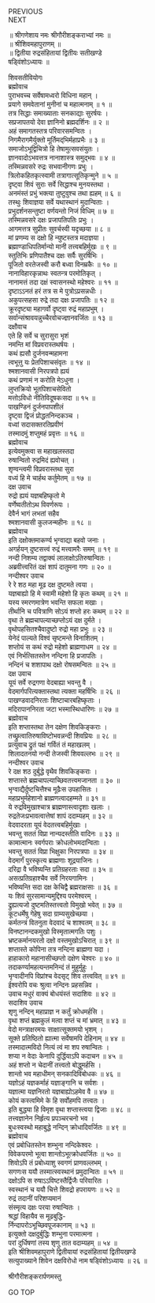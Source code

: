 PREVIOUS  
NEXT  
  
॥ श्रीगणेशाय नमः श्रीगौरीशङ्कराभ्यां नमः ॥  
॥ श्रीशिवमहापुराणम् ॥  
॥ द्वितीया रुद्रसंहितायां द्वितीयः सतीखण्डे  
षड्विंशोऽध्यायः ॥  
  
शिवसतीवियोगः  
ब्रह्मोवाच  
पुराभवच्च सर्वेषामध्वरो विधिना महान् ।  
प्रयागे समवेतानां मुनीनां च महात्मनाम् ॥ १ ॥  
तत्र सिद्धाः समाख्याताः सनकाद्याः सुरर्षयः ।  
सप्रजापतयो देवा ज्ञानिनो ब्रह्मदर्शिनः ॥ २ ॥  
अहं समागतस्तत्र परिवारसमन्वितः ।  
निगमैरागमैर्युक्तो मूर्तिमद्‌भिर्महाप्रभैः ॥ ३ ॥  
समाजोऽभूद्विचित्रो हि तेषामुत्सवसंयुतः ।  
ज्ञानवादोऽभवत्तत्र नानाशास्त्र समुद्‌भवः ॥ ४ ॥  
तस्मिन्नवसरे रुद्रः सभवानीगणः प्रभुः ।  
त्रिलोकहितकृत्स्वामी तत्रागात्सूतिकृन्मुने ॥ ५ ॥  
दृष्ट्वा शिवं सुराः सर्वे सिद्धाश्च मुनयस्तथा ।  
अनमंस्तं प्रभुं भक्त्या तुष्टुवुश्च तथा ह्यहम् ॥ ६ ॥  
तस्थुः शिवाज्ञया सर्वे यथास्थानं मुदान्विताः ।  
प्रभुदर्शनसन्तुष्टा वर्णयन्तो निजं विधिम् ॥ ७ ॥  
तस्मिन्नवसरे दक्षः प्रजापतिपतिः प्रभुः ।  
आगमत्तत्र सुप्रीतः सुवर्चस्वी यदृच्छया ॥ ८ ॥  
मां प्रणम्य स दक्षो हि न्युष्टस्तत्र मदाज्ञया ।  
ब्रह्माण्डाधिपतिर्मान्यो मानी तत्त्वबहिर्मुखः ॥ ९ ॥  
स्तुतिभिः प्रणिपातैश्च दक्षः सर्वैः सुरर्षिभिः ।  
पूजितो वरतेजस्वी करौ बध्वा विनम्रकैः ॥ १० ॥  
नानाविहारकृन्नाथः स्वतन्त्र परमोतिकृत् ।  
नानामत्तं तदा दक्षं स्वासनस्थो महेश्वरः ॥ ११ ॥  
दृष्टाऽऽनतं हरं तत्र स मे पुत्रोऽप्रसन्नधीः ।  
अकुपत्सहसा रुद्रे तदा दक्षः प्रजापतिः ॥ १२ ॥  
क्रूरदृष्ट्या महागर्वो दृष्ट्वा रुद्रं महाप्रभुम् ।  
सर्वान्संश्रावयन्नुच्चैरवोचज्ज्ञानवर्जितः ॥ १३ ॥  
दक्षौवाच  
एते हि सर्वे च सुरासुरा भृशं  
     नमन्ति मां विप्रवरास्तथर्षयः ।  
कथं ह्यसौ दुर्जनवन्महामना  
     त्वभूत्तु यः प्रेतपिशाचसंवृतः ॥ १४ ॥  
श्मशानवासी निरपत्रपो ह्ययं  
     कथं प्रणामं न करोति मेऽधुना ।  
लुप्तक्रियो भूतपिशाचसेवितो  
     मत्तोऽविधो नीतिविदूषकःसदा ॥ १५ ॥  
पाखण्डिनं दुर्जनपापशीलं  
     दृष्ट्वा द्विजं प्रोद्धतनिन्दकञ्च ।  
वध्वां सदासक्तरतिप्रवीणं  
     तस्मादमुं शप्तुमहं प्रवृत्तः ॥ १६ ॥  
ब्रह्मोवाच  
इत्येवमुक्त्वा स महाखलस्तदा  
     रुषान्वितो रुद्रमिदं ह्यवोचत् ।  
शृण्वन्त्वमी विप्रवरास्तथा सुरा  
     वध्यं हि मे चार्हथ कर्तुमेतम् ॥ १७ ॥  
दक्ष उवाच  
रुद्रो ह्ययं यज्ञबहिष्कृतो मे  
     वर्णेष्वतीतोऽथ विवर्णरूपः ।  
देवैर्न भागं लभतां सहैव  
     श्मशानवासी कुलजन्महीनः ॥ १८ ॥  
ब्रह्मोवाच  
इति दक्षोक्तमाकर्ण्य भृग्वाद्या बहवो जनाः ।  
अगर्हयन् दुष्टसत्त्वं रुद्रं मत्त्वामरैः समम् ॥ १९ ॥  
नन्दी निशम्य तद्वाक्यं लालाक्षोऽतिरुषान्वितः ।  
अब्रवीत्त्वरितं दक्षं शापं दातुमना गणः ॥ २० ॥  
नन्दीश्वर उवाच  
रे रे शठ महा मूढ दक्ष दुष्टमते त्वया ।  
यज्ञबाह्यो हि मे स्वामी महेशो हि कृतः कथम् ॥ २१ ॥  
यस्य स्मरणमात्रेण भवन्ति सफला मखाः ।  
तीर्थानि च पवित्राणि सोऽयं शप्तो हरः कथम् ॥ २२ ॥  
वृथा ते ब्रह्मचापल्याच्छप्तोऽयं दक्ष दुर्मते ।  
वृथोपहसितश्चैवादुष्टो रुद्रो महा प्रभुः ॥ २३ ॥  
येनेदं पाल्यते विश्वं सृष्टमन्ते विनाशितम् ।  
शप्तोयं स कथं रुद्रो महेशो ब्राह्मणाधम ॥ २४ ॥  
एवं निर्भत्सितस्तेन नन्दिना हि प्रजापतिः ।  
नन्दिनं च शशापाथ दक्षो रोषसमन्वितः ॥ २५ ॥  
दक्ष उवाच  
यूयं सर्वे रुद्रगणा वेदबाह्या भवन्तु वै ।  
वेदमार्गपरित्यक्तास्तथा त्यक्ता महर्षिभिः ॥ २६ ॥  
पाखण्डवादनिरताः शिष्टाचारबहिष्कृताः ।  
मदिरापाननिरता जटा भस्मास्थिधारिणः ॥ २७ ॥  
ब्रह्मोवाच  
इति शप्तास्तथा तेन दक्षेण शिवकिङ्‌कराः ।  
तच्छ्रुत्वातिरुषाविष्टोभवन्नन्दी शिवप्रियः ॥ २८ ॥  
प्रत्युवाच द्रुतं पक्षं गर्वितं तं महाखलम् ।  
शिलादतनयो नन्दी तेजस्वी शिववल्लभः ॥ २९ ॥  
नन्दीश्वर उवाच  
रे दक्ष शठ दुर्बुद्धे वृथैव शिवकिङ्‌कराः ।  
शप्तास्ते ब्रह्मचापल्याच्छिवतत्त्वमजानता ॥ ३० ॥  
भृग्वाद्यैर्दुष्टचित्तैश्च मूढैःस उपहासितः ।  
महाप्रभुर्महेशानो ब्राह्मणत्वादहम्मते ॥ ३१ ॥  
ये रुद्रविमुखाश्चात्र ब्राह्मणास्त्वादृशाः खलाः ।  
रुद्रतेजःप्रभावत्वात्तेषां शापं ददाम्यहम् ॥ ३२ ॥  
वेदवादरता यूयं वेदतत्त्वबहिर्मुखाः ।  
भवन्तु सततं विप्रा नान्यदस्तीति वादिनः ॥ ३३ ॥  
कामात्मानः स्वर्गपराः क्रोधलोभमदान्विताः ।  
भवन्तु सततं विप्रा भिक्षुका निरपत्रपाः ॥ ३४ ॥  
वेदमार्गं पुरस्कृत्य ब्राह्मणाः शूद्रयाजिनः ।  
दरिद्रा वै भविष्यन्ति प्रतिग्रहरताः सदा ॥ ३५ ॥  
असत्प्रतिग्रहाश्चैव सर्वे निरयगामिनः ।  
भविष्यन्ति सदा दक्ष केचिद्वै ब्रह्मराक्षसाः ॥ ३६ ॥  
यः शिवं सुरसामान्यमुद्दिश्य परमेश्वरम् ।  
द्रुह्यत्यजो दुष्टमतिस्तत्त्वतो विमुखो भवेत् ॥ ३७ ॥  
कूटधर्मेषु गेहेषु सदा ग्राम्यसुखेच्छया ।  
कर्मतन्त्रं वितनुता वेदवादं च शाश्वतम् ॥ ३८ ॥  
विनष्टानन्दकमुखो विस्मृतात्मगतिः पशुः ।  
भ्रष्टकर्मानयरतो दक्षो वस्तमुखोऽचिरात् ॥ ३९ ॥  
शप्तास्ते कोपिना तत्र नन्दिना ब्राह्मणा यदा ।  
हाहाकारो महानासीच्छप्तो दक्षेण चेश्वरः ॥ ४० ॥  
तदाकर्ण्यामहत्यन्तमनिन्दं तं मुहुर्मुहुः ।  
भृग्वादीनपि विप्रांश्च वेदसृट् शिव तत्त्ववित् ॥ ४१ ॥  
ईश्वरोपि वचः श्रुत्वा नन्दिनः प्रहसन्निव ।  
उवाच मधुरं वाक्यं बोधयंस्तं सदाशिवः ॥ ४२ ॥  
सदाशिव उवाच  
शृणु नन्दिन् महाप्राज्ञ न कर्तुं क्रोधमर्हसि ।  
वृथा शप्तं ब्रह्मकुलं मत्वा शप्तं च मां भ्रमात् ॥ ४३ ॥  
वेदो मन्त्राक्षरमयः साक्षात्सूक्तमयो भृशम् ।  
सूक्ते प्रतिष्ठितो ह्यात्मा सर्वेषामपि देहिनाम् ॥ ४४ ॥  
तस्मादात्मविदो नित्यं त्वं मा शप रुषान्वितः ।  
शप्या न वेदाः केनापि दुर्द्धियाऽपि कदाचन ॥ ४५ ॥  
अहं शप्तो न चेदानीं तत्त्वतो बोद्धुमर्हसि ।  
शान्तो भव महाधीमन् सनकादिविबोधकः ॥ ४६ ॥  
यज्ञोऽहं यज्ञकर्माहं यज्ञाङ्‌गानि च सर्वशः ।  
यज्ञात्मा यज्ञनिरतो यज्ञबाह्योऽहमेव वै ॥ ४७ ॥  
कोयं कस्त्वमिमे के हि सर्वोहमपि तत्त्वतः ।  
इति बुद्ध्या हि विमृश वृथा शप्तास्त्वया द्विजाः ॥ ४८ ॥  
तत्त्वज्ञानेन निर्हृत्य प्रपञ्चरचनो भव ।  
बुधःस्वस्थो महाबुद्धे नन्दिन् क्रोधादिवर्जितः ॥ ४९ ॥  
ब्रह्मोवाच  
एवं प्रबोधितस्तेन शम्भुना नन्दिकेश्वरः ।  
विवेकपरमो भूत्वा शान्तोऽभूत्क्रोधवर्जितः ॥ ५० ॥  
शिवोऽपि तं प्रबोध्याशु स्वगणं प्राणवल्लभम् ।  
सगणःस ययौ तस्मात्स्वस्थानं प्रमुदान्वितः ॥ ५१ ॥  
दक्षोऽपि स रुषाऽऽविष्टस्तैर्द्विजैः परिवारितः ।  
स्वस्थानं च ययौ चित्ते शिवद्रो हपरायणः ॥ ५२ ॥  
रुद्रं तदानीं परिशप्यमानं  
     संस्मृत्य दक्षः परया रुषान्वितः ।  
श्रद्धां विहायैव स मूढबुद्धि-  
     र्निन्दापरोऽभूच्छिवपूजकानाम् ॥ ५३ ॥  
इत्युक्तो दक्षदुर्बुद्धिः शम्भुना परमात्मना ।  
परां दुर्धिषणां तस्य शृणु तात वदाम्यहम् ॥ ५४ ॥  
इति श्रीशिवमहापुराणे द्वितीयायां रुद्रसंहितायां द्वितीयखण्डे  
सत्युपाख्याने शिवेन दक्षविरोधो नाम षड्विंशोऽध्यायः ॥ २६ ॥  
  
  
श्रीगौरीशङ्करार्पणमस्तु  
  
GO TOP
